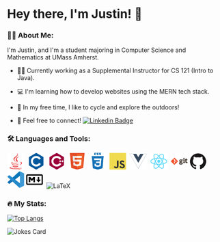 <!-- Hi there 👋 --->
<!---
<div id="badges" align="center">

  <a href="https://www.linkedin.com/in/justinbaltazar/">
    <img src="https://img.shields.io/badge/LinkedIn-blue?style=flat&logo=linkedin&logoColor=white" alt="LinkedIn Badge"/>
  </a>
  <img src="https://komarev.com/ghpvc/?username=justinmbaltazar&style=flat&color=blue" alt=""/>
</div>
--->
<h1>
  Hey there, I'm Justin! 👋 
  <!-- <img src="https://media.giphy.com/media/hvRJCLFzcasrR4ia7z/giphy.gif" width="30px"/> -->
</h1>
<!--
<div align="center">
  <img src="https://images.hdqwalls.com/download/macos-monterey-5k-yf-3840x2160.jpg" width="1920" height="600"/>
</div>
-->


### :man_technologist: About Me:

I'm Justin, and I'm a student majoring in Computer Science and Mathematics at UMass Amherst.
<!-- <img src="https://media.giphy.com/media/WUlplcMpOCEmTGBtBW/giphy.gif" width="30">. -->

- :man_teacher: Currently working as a Supplemental Instructor for CS 121 (Intro to Java).

- :computer: I'm learning how to develop websites using the MERN tech stack.

- :bicyclist: In my free time, I like to cycle and explore the outdoors!

- :handshake: Feel free to connect! [![Linkedin Badge](https://img.shields.io/badge/-Connect-blue?style=flat&logo=Linkedin&logoColor=white)](https://www.linkedin.com/in/justinbaltazar/)

### :hammer_and_wrench: Languages and Tools:

<div>
  <img src="https://github.com/devicons/devicon/blob/master/icons/java/java-plain.svg" title="Java" alt="Java" width="40" height="40"/>&nbsp;
  <img src="https://github.com/devicons/devicon/blob/master/icons/c/c-plain.svg" title="C" alt="C" width="40" height="40"/>&nbsp;
  <img src="https://github.com/devicons/devicon/blob/master/icons/cplusplus/cplusplus-plain.svg" title="C++" alt="C++" width="40" height="40"/>&nbsp;
  <img src="https://github.com/devicons/devicon/blob/master/icons/html5/html5-original.svg" title="HTML5" alt="HTML" width="40" height="40"/>&nbsp;
  <img src="https://github.com/devicons/devicon/blob/master/icons/css3/css3-plain-wordmark.svg"  title="CSS3" alt="CSS" width="40" height="40"/>&nbsp;
  <img src="https://github.com/devicons/devicon/blob/master/icons/javascript/javascript-original.svg" title="JavaScript" alt="JavaScript" width="40" height="40"/>&nbsp;
  <!--<img src="https://github.com/devicons/devicon/blob/master/icons/nodejs/nodejs-plain.svg" title="NodeJS" alt="NodeJS" width="40" height="40"/>&nbsp;-->
  <img src="https://github.com/devicons/devicon/blob/master/icons/vuejs/vuejs-plain.svg" title="VueJS" alt="VueJS" width="40" height="40"/>&nbsp;
  <img src="https://github.com/devicons/devicon/blob/master/icons/react/react-original.svg" title="ReactJS" alt="ReactJS" width="40" height="40"/>&nbsp;
  <img src="https://github.com/devicons/devicon/blob/master/icons/git/git-original-wordmark.svg" title="Git" **alt="Git" width="40" height="40"/>
  <img src="https://github.com/devicons/devicon/blob/master/icons/github/github-original.svg" title="GitHub" **alt="GitHub" width="40" height="40"/>
  <img src="https://github.com/devicons/devicon/blob/master/icons/vscode/vscode-original.svg" title="VSCode" **alt="VSCode" width="40" height="40"/>
  <img src="https://github.com/devicons/devicon/blob/master/icons/markdown/markdown-original.svg" title="MarkDown" alt="MarkDown" width="40" height="40"/>&nbsp;
  <img src="https://upload.wikimedia.org/wikipedia/commons/9/92/LaTeX_logo.svg" title="LaTeX" alt="LaTeX" width="40" height="40"/>&nbsp;
</div>

### :fire: My Stats:

<!--[![GitHub Streak](http://github-readme-streak-stats.herokuapp.com?user=justinmbaltazar&theme=dark&background=000000)](https://git.io/streak-stats)-->

[![Top Langs](https://github-readme-stats.vercel.app/api/top-langs/?username=justinmbaltazar&layout=compact&theme=vision-friendly-dark)](https://github.com/justinmbaltazar/github-readme-stats)

![Jokes Card](https://readme-jokes.vercel.app/api?&theme=prussian")

<!--
**justinmbaltazar/justinmbaltazar** is a ✨ _special_ ✨ repository because its `README.md` (this file) appears on your GitHub profile.

Here are some ideas to get you started:

- 🔭 I’m currently working on ...
- 🌱 I’m currently learning ...
- 👯 I’m looking to collaborate on ...
- 🤔 I’m looking for help with ...
- 💬 Ask me about ...
- 📫 How to reach me: ...
- 😄 Pronouns: ...
- ⚡ Fun fact: ...
-->
